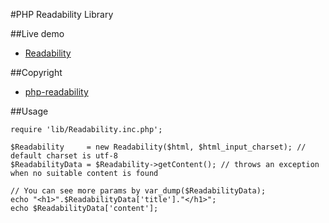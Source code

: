 #PHP Readability Library

##Live demo

- [Readability](http://tools.jingwentian.com/readability/)

##Copyright

- [php-readability](https://github.com/feelinglucky/php-readability)

##Usage

    require 'lib/Readability.inc.php';
    
    $Readability     = new Readability($html, $html_input_charset); // default charset is utf-8
    $ReadabilityData = $Readability->getContent(); // throws an exception when no suitable content is found
    
    // You can see more params by var_dump($ReadabilityData);
    echo "<h1>".$ReadabilityData['title']."</h1>";
    echo $ReadabilityData['content'];
